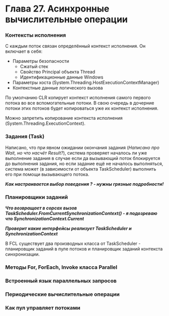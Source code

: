 # Глава 27. Асинхронные вычислительные операции

### Контексты исполнения

С каждым поток связан определённый контекст исполнения. Он включает в себя:

* Параметры безопасности
  * Сжатый стек
  * Свойство Principal объекта Thread
  * Идентификационные данные Windows
* Параметры хоста \(System.Threading.HostExecutionContextManager\)
* Контекстные данные логического вызова

По умолчанию CLR копирует контекст исполнения самого первого потока во все вспомогательные потоки. В свою очередь в дочерние потоки этих потоков будет копироваться уже их контекст исполнения.

Можно запретить копирование контекста исполнения \(System.Threading.ExecutionContext\).

### Задания \(Task\)

Написано, что при явном ожидании окончания задания \(_Написано про Wait, но что насчёт Result?_\), система проверяет началось ли уже выполнение задания в случае если да вызывающий поток блокируется до выполнения задания, но если задание ещё не началось выполняться, система может \(в зависимости от объекта TaskScheduler\) выполнить его при помощи вызывающего потока.

_**Как настраивается выбор поведения ? - нужны грязные подробности!**_

### Планировщики заданий

_**Что возвращает в сорсах вызов TaskScheduler.FromCurrentSynchronizationContext\(\) - я подозреваю что SynchronizationContext.Current**_

_**Проверит какие интерфейсы реализует TaskScheduler и SynchronizationContext**_

В FCL cуществует два производных класса от TaskScheduler - планировщик заданий в пуле потоков и планировщик заданий контекста синхронизации.

### Методы For, ForEach, Invoke класса Parallel



### Встроенный язык параллельных запросов



### Периодические вычислительные операции



### Как пул управляет потоками





